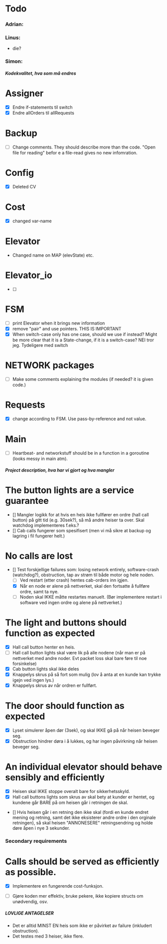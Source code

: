 # Todo
### Adrian:

### Linus:
- die?

### Simon:

##### Kodekvalitet, hva som må endres
# Assigner
- [x] Endre if-statements til switch
- [x] Endre allOrders til allRequests
# Backup
- [ ] Change comments. They should describe more than the code. "Open file for reading" befor e a file-read gives no new infomration.
# Config
- [x] Deleted CV
# Cost
- [x] changed var-name
# Elevator
- Changed name on MAP (elevState) etc.
# Elevator_io
- [ ]
# FSM
- [ ] print Elevator when it brings new information
- [x] remove "pair" and use pointers. THIS IS IMPORTANT
- [x] When switch-case only has one case, should we use if instead? Might be more clear that it is a State-change, if it is a switch-case? NEI tror jeg. Tydeligere med switch
# NETWORK packages
- [ ] Make some comments explaining the modules (if needed? it is given code.)
# Requests
- [x] change according to FSM. Use pass-by-reference and not value.
# Main
- [ ] Heartbeat- and networkstuff should be in a function in a goroutine (looks messy in main atm).

##### Project description, hva har vi gjort og hva mangler #####
# The button lights are a service guarantee
  - [] Mangler logikk for at hvis en heis ikke fullfører en ordre (hall call button) på gitt tid (e.g. 30sek?), så må andre heiser ta over. Skal watchdog implementeres f.eks.?
  - [] Cab calls fungerer som spesifisert (men vi må sikre at backup og lagring i fil fungerer helt.)

# No calls are lost
  - [] Test forskjellige failures som: losing network entirely, software-crash (watchdog?), obstruction, tap av strøm til både motor og hele noden.
    - [ ] Ved restart (etter crash) hentes cab-orders inn igjen.
    - [x] Når en node er alene på nettverket, skal den fortsatte å fullføre ordre, samt ta nye.
    - [ ] Noden skal IKKE måtte restartes manuelt. (Bør implementere restart i software ved ingen ordre og alene på nettverket.)

# The light and buttons should function as expected
  - [x] Hall call button henter en heis.
  - [ ] Hall call button lights skal være lik på alle nodene (når man er på nettverket med andre noder. Evt   packet loss skal bare føre til noe forsinkelse)
  - [x] Cab button lights skal ikke deles 
  - [x] Knappelys skrus på så fort som mulig (lov å anta at en kunde kan trykke igejn ved ingen lys.)
  - [x] Knappelys skrus av når ordren er fullført.

  # The door should function as expected
  - [x] Lyset simulerer åpen dør (3sek), og skal IKKE gå på når heisen beveger seg.
  - [x] Obstruction hindrer døra i å lukkes, og har ingen påvirkning når heisen beveger seg.
 
  # An individual elevator should behave sensibly and efficiently
  - [x] Heisen skal IKKE stoppe overalt bare for sikkerhetsskyld.
  - [x] Hall call buttons lights som skrus av skal bety at kunder er hentet, og kundene går BARE på om heisen går i retningen de skal.
  - [] Hvis heisen går i en retning den ikke skal (fordi en kunde endret mening og retning, samt det ikke eksisterer andre ordre i den orginale retningen), så skal heisen "ANNONESERE" retningsendring og holde døre åpen i nye 3 sekunder. 

  ### Secondary requirements ###
  # Calls should be served as efficiently as possible.
  - [x] Implementere en fungerende cost-funksjon.
  - [ ] Gjøre koden mer effektiv, bruke pekere, ikke kopiere structs om unødvendig, osv.


  ##### LOVLIGE ANTAGELSER #####
  - Det er alltid MINST EN heis som ikke er påvirket av failure (inkludert obstruction).
  - Det testes med 3 heiser, ikke flere.

